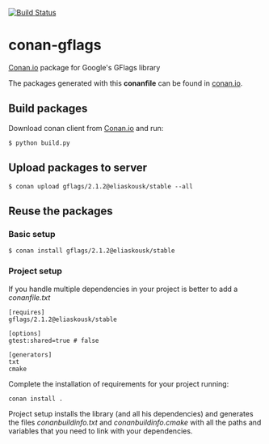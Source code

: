 [![Build Status](https://travis-ci.org/eliaskousk/conan-gflags.svg)](https://travis-ci.org/eliaskousk/conan-gflags)


# conan-gflags

[Conan.io](https://conan.io) package for Google's GFlags library

The packages generated with this **conanfile** can be found in [conan.io](https://conan.io/source/gflags/2.1.2/eliaskousk/stable).

## Build packages

Download conan client from [Conan.io](https://conan.io) and run:

    $ python build.py

## Upload packages to server

    $ conan upload gflags/2.1.2@eliaskousk/stable --all

## Reuse the packages

### Basic setup

    $ conan install gflags/2.1.2@eliaskousk/stable

### Project setup

If you handle multiple dependencies in your project is better to add a *conanfile.txt*

    [requires]
    gflags/2.1.2@eliaskousk/stable

    [options]
    gtest:shared=true # false

    [generators]
    txt
    cmake

Complete the installation of requirements for your project running:

    conan install .

Project setup installs the library (and all his dependencies) and generates the files
*conanbuildinfo.txt* and *conanbuildinfo.cmake* with all the paths and variables that
you need to link with your dependencies.
